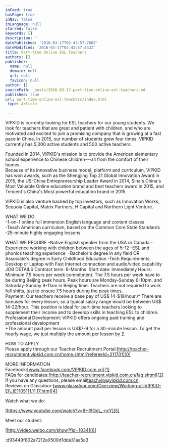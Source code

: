 ```yaml
---
inFeed: true
hasPage: true
inNav: false
inLanguage: null
starred: false
keywords: []
description: ''
datePublished: '2016-03-17T02:43:57.760Z'
dateModified: '2016-03-17T02:43:57.442Z'
title: Part-time Online ESL Teachers
authors: []
publisher:
  name: null
  domain: null
  url: null
  favicon: null
author: []
sourcePath: _posts/2016-03-17-part-time-online-esl-teachers.md
published: true
url: part-time-online-esl-teachers/index.html
_type: Article

---
```

VIPKID is currently looking for ESL teachers for our young students. We look for teachers that are great and patient with children, and who are motivated and excited to join a promising company that is growing at a fast pace in China. In 2015, our number of students grew four times. VIPKID currently has 5,000 active students and 500 active teachers.

Founded in 2014, VIPKID's mission is to provide the American elementary school experience to Chinese children---all from the comfort of their homes.  
Because of its innovative business model, platform and curriculum, VIPKID has won awards, such as the Shengjing Top 21 Global Innovation Award in 2015, the US-China Entrepreneurship Leader Award in 2014,  Sina's China's Most Valuable Online education brand and best teachers award in 2015, and Tencent's China's Most powerful education brand in 2015\.

VIPKID is also venture backed by top investors, such as Innovation Works, Sequoia Capital, Matrix Partners, H Capital and Northern Light Venture.

WHAT WE DO  
-1-on-1 online full immersion English language and content classes  
-Teach American curriculum, based on the Common Core State Standards  
-25-minute highly engaging lessons

WHAT WE REQUIRE -Native English speaker from the USA or Canada -Experience working with children between the ages of 5-12 -ESL and phonics teaching experience  -Bachelor's degree in any field OR Associate's degree in Early Childhood Education -Tech Requirements: Desktop or Laptop with Fast Internet connection and audio/video capability  
JOB DETAILS Contract term: 6-Months  Start date: Immediately Hours: Minimum 7.5 hours per week commitment. The 7.5 hours per week have to be during Beijing peak hours. Peak hours are Monday-Sunday 6-10pm, and Saturday-Sunday 9-11am in Beijing time. Teachers are not required to work full shifts, just to ensure 7.5 hours during the peak times.  
Payment: Our teachers receive a base pay of US$ 14-$18/hour.\* There are bonuses for every lesson, so a typical salary range would be between US$ 14-22/hour. This position is ideal for part-time teachers looking to supplement their income and to develop skills in teaching ESL to children. Professional Development: VIPKID offers ongoing paid training and professional development  
\*The amount paid per lesson is US$7-9 for a 30-minute lesson. To get the hourly wage, we just multiply the amount per lesson by 2\.

HOW TO APPLY  
Please apply through our Teacher Recruitment Portal:[http://teacher-recruitment.vipkid.com.cn/home.shtml?refereeId=211701][0]

MORE INFORMATION  
Facebook:[www.facebook.com/VIPKID.com.cn][1]  
FAQs for candidates:[http://teacher-recruitment.vipkid.com.cn/faq.shtml][2]  
If you have any questions, please email[teachvip@vipkid.com.cn][3].  
Reviews on Glassdoor:[www.glassdoor.com/Overview/Working-at-VIPKID-EI\_IE1105111.11,17.htm][4]

Watch what we do:

[https://www.youtube.com/watch?v=6Hl9Qg\_-ncY][5]

Meet our student:

[http://video.weibo.com/show?fid=1034][6]

:d93449f802a7212a0500d1dda31aa5a3

[0]: http://teacher-recruitment.vipkid.com.cn/home.shtml?refereeId=211701
[1]: http://www.facebook.com/VIPKID.com.cn
[2]: http://teacher-recruitment.vipkid.com.cn/faq.shtml
[3]: mailto:teachvip@vipkid.com.cn
[4]: http://www.glassdoor.com/Overview/Working-at-VIPKID-EI_IE1105111.11,17.htm
[5]: https://www.youtube.com/watch?v=6Hl9Qg_-ncY
[6]: http://video.weibo.com/show?fid=1034
